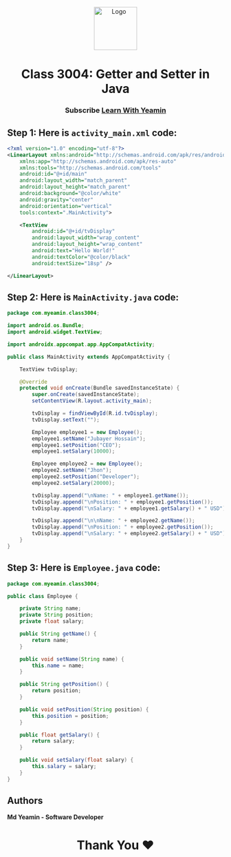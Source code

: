 <p align="center">
  <a href="https://github.com/i-rin-eam">
    <img src="https://avatars.githubusercontent.com/u/154800878?s=400&u=5d18880cc28646190a19a971bfcdbc54644eab07&v=4" alt="Logo" width="100" height="100">
  </a> 
<h1 align='center'>Class 3004: Getter and Setter in Java</h1>
<h3 align='center'>
  Subscribe <a href="https://www.youtube.com/watch?v=I3nGvV--2IU">Learn With Yeamin</a>
</h3>
</p>

## Step 1: Here is `activity_main.xml` code: 
```xml
<?xml version="1.0" encoding="utf-8"?>
<LinearLayout xmlns:android="http://schemas.android.com/apk/res/android"
    xmlns:app="http://schemas.android.com/apk/res-auto"
    xmlns:tools="http://schemas.android.com/tools"
    android:id="@+id/main"
    android:layout_width="match_parent"
    android:layout_height="match_parent"
    android:background="@color/white"
    android:gravity="center"
    android:orientation="vertical"
    tools:context=".MainActivity">

    <TextView
        android:id="@+id/tvDisplay"
        android:layout_width="wrap_content"
        android:layout_height="wrap_content"
        android:text="Hello World!"
        android:textColor="@color/black"
        android:textSize="18sp" />

</LinearLayout>
```
## Step 2: Here is `MainActivity.java` code: 
```java
package com.myeamin.class3004;

import android.os.Bundle;
import android.widget.TextView;

import androidx.appcompat.app.AppCompatActivity;

public class MainActivity extends AppCompatActivity {

    TextView tvDisplay;

    @Override
    protected void onCreate(Bundle savedInstanceState) {
        super.onCreate(savedInstanceState);
        setContentView(R.layout.activity_main);

        tvDisplay = findViewById(R.id.tvDisplay);
        tvDisplay.setText("");

        Employee employee1 = new Employee();
        employee1.setName("Jubayer Hossain");
        employee1.setPosition("CEO");
        employee1.setSalary(10000);

        Employee employee2 = new Employee();
        employee2.setName("Jhon");
        employee2.setPosition("Developer");
        employee2.setSalary(20000);

        tvDisplay.append("\nName: " + employee1.getName());
        tvDisplay.append("\nPosition: " + employee1.getPosition());
        tvDisplay.append("\nSalary: " + employee1.getSalary() + " USD");

        tvDisplay.append("\n\nName: " + employee2.getName());
        tvDisplay.append("\nPosition: " + employee2.getPosition());
        tvDisplay.append("\nSalary: " + employee2.getSalary() + " USD");
    }
}
```
## Step 3: Here is `Employee.java` code: 
```java
package com.myeamin.class3004;

public class Employee {

    private String name;
    private String position;
    private float salary;

    public String getName() {
        return name;
    }

    public void setName(String name) {
        this.name = name;
    }

    public String getPosition() {
        return position;
    }

    public void setPosition(String position) {
        this.position = position;
    }

    public float getSalary() {
        return salary;
    }

    public void setSalary(float salary) {
        this.salary = salary;
    }
}
```
## Authors

**Md Yeamin - Software Developer**

<h1 align="center">Thank You ❤️</h1>
